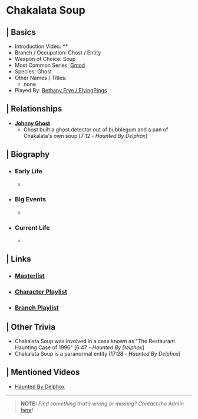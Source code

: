 # Chakalata Soup  


## | Basics  
- Introduction Video: **  
- Branch / Occupation: Ghost / Entity  
- Weapon of Choice: Soup  
- Most Common Series: [Gmod](6.Series/Gmod.html)  
- Species: Ghost  
- Other Names / Titles:   
  - none  
- Played By: [Bethany Frye / FlyingPings](3.Siblings/3.3.Bethany-Frye-FlyingPings.html)  


## | Relationships  
- [**Johnny Ghost**](5.Characters/Johnny_Ghost.html)  
  - Ghost built a ghost detector out of bubblegum and a pan of Chakalata's own soup \[7:12 - *Haunted By Delphox*]


## | Biography  
- ### Early Life  
  -   
- ### Big Events  
  -   
- ### Current Life  
  -   

 
## | Links  
- ### [Masterlist]()  
- ### [Character Playlist]()  
- ### [Branch Playlist]()  


## | Other Trivia  
- Chakalata Soup was involved in a case known as "The Restaurant Haunting Case of 1996" \[6:47 - *Haunted By Delphox*]
- Chakalata Soup is a paranormal entity \[17:28 - *Haunted By Delphox*]

## | Mentioned Videos
- [Haunted By Delphox](https://youtu.be/gVmjfDiJ184)

----

> **NOTE:** *Find something that’s wrong or missing? Contact the Admin [here](./chapter_2.md)!*